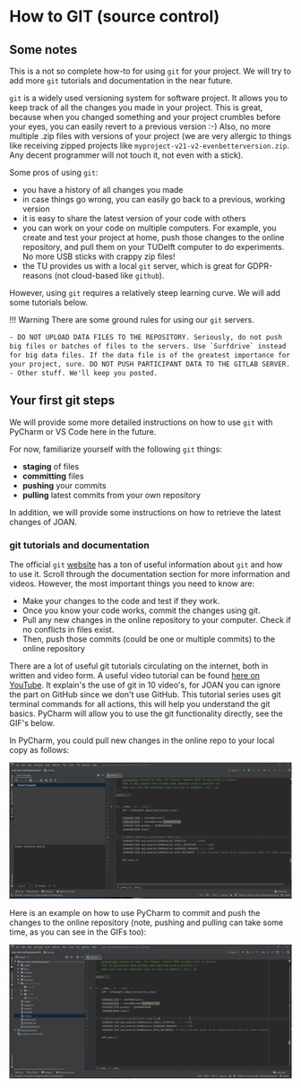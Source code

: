 # How to GIT (source control)

## Some notes
This is a not so complete how-to for using `git` for your project. We will try to add more `git` tutorials and documentation in the near future.

`git` is a widely used versioning system for software project. It allows you to keep track of all the changes you made in your project. This is great, because when you changed something and your project crumbles before your eyes, you can easily revert to a previous version :-) Also, no more multiple .zip files with versions of your project (we are very allergic to things like receiving zipped projects like `myproject-v21-v2-evenbetterversion.zip`. Any decent programmer will not touch it, not even with a stick).

Some pros of using `git`:

- you have a history of all changes you made
- in case things go wrong, you can easily go back to a previous, working version
- it is easy to share the latest version of your code with others
- you can work on your code on multiple computers. For example, you create and test your project at home, push those changes to the online repository, and pull them on your TUDelft computer to do experiments. No more USB sticks with crappy zip files! 
- the TU provides us with a local `git` server, which is great for GDPR-reasons (not cloud-based like `github`).

However, using `git` requires a relatively steep learning curve. We will add some tutorials below. 

!!! Warning
    There are some ground rules for using our `git` servers. 

    - DO NOT UPLOAD DATA FILES TO THE REPOSITORY. Seriously, do not push big files or batches of files to the servers. Use `Surfdrive` instead for big data files. If the data file is of the greatest importance for your project, sure. DO NOT PUSH PARTICIPANT DATA TO THE GITLAB SERVER.
    - Other stuff. We'll keep you posted.

## Your first git steps

We will provide some more detailed instructions on how to use `git` with PyCharm or VS Code here in the future. 

For now, familiarize yourself with the following `git` things:

- __staging__ of files
- __committing__ files
- __pushing__ your commits
- __pulling__ latest commits from your own repository

In addition, we will provide some instructions on how to retrieve the latest changes of JOAN. 

### git tutorials and documentation

The official `git` [website](https://git-scm.com/doc) has a ton of useful information about `git` and how to use it. Scroll through the documentation section for more information and videos. However, the most important things you need to know are:

- Make your changes to the code and test if they work.
- Once you know your code works, commit the changes using git. 
- Pull any new changes in the online repository to your computer. Check if no conflicts in files exist.
- Then, push those commits (could be one or multiple commits) to the online repository

There are a lot of useful git tutorials circulating on the internet, both in written and video form. A useful video tutorial can be found [here on YouTube](https://www.youtube.com/watch?v=xAAmje1H9YM&list=PLeo1K3hjS3usJuxZZUBdjAcilgfQHkRzW). 
It explain's the use of git in 10 video's, for JOAN you can ignore the part on GitHub since we don't use GitHub. This tutorial series uses git terminal commands for all actions, this will help you understand the git basics. 
PyCharm will allow you to use the git functionality directly, see the GIF's below. 

In PyCharm, you could pull new changes in the online repo to your local copy as follows:

![pull-pycharm](gifs/other-pull-own-repo.gif)

Here is an example on how to use PyCharm to commit and push the changes to the online repository (note, pushing and pulling can take some time, as you can see in the GIFs too):

![commit-push-pycharm](gifs/other-commit-push.gif)